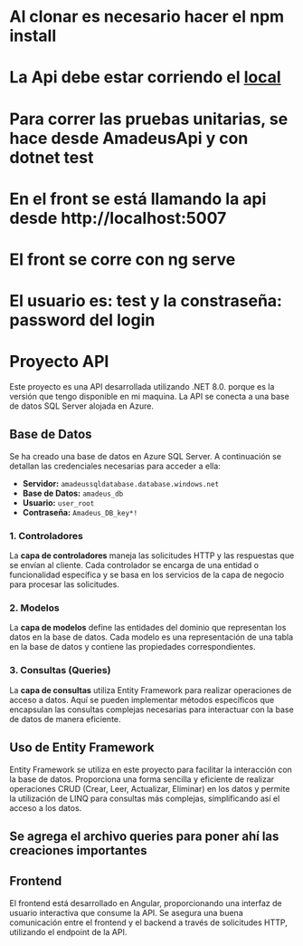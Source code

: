 
# Al clonar es necesario hacer el npm install
# La Api debe estar corriendo el [local](http://localhost:5007 )
# Para correr las pruebas unitarias, se hace desde AmadeusApi y con dotnet test
# En el front se está llamando la api desde http://localhost:5007 
# El front se corre con ng serve
# El usuario es: test y la constraseña: password del login 

# Proyecto API

Este proyecto es una API desarrollada utilizando .NET 8.0. porque es la versión que tengo disponible en mi maquina. La API se conecta a una base de datos SQL Server alojada en Azure.

## Base de Datos

Se ha creado una base de datos en Azure SQL Server. A continuación se detallan las credenciales necesarias para acceder a ella:

- **Servidor:** `amadeussqldatabase.database.windows.net`
- **Base de Datos:** `amadeus_db`
- **Usuario:** `user_root`
- **Contraseña:** `Amadeus_DB_key*!`

### 1. Controladores

La **capa de controladores** maneja las solicitudes HTTP y las respuestas que se envían al cliente. Cada controlador se encarga de una entidad o funcionalidad específica y se basa en los servicios de la capa de negocio para procesar las solicitudes.

### 2. Modelos

La **capa de modelos** define las entidades del dominio que representan los datos en la base de datos. Cada modelo es una representación de una tabla en la base de datos y contiene las propiedades correspondientes.

### 3. Consultas (Queries)

La **capa de consultas** utiliza Entity Framework para realizar operaciones de acceso a datos. Aquí se pueden implementar métodos específicos que encapsulan las consultas complejas necesarias para interactuar con la base de datos de manera eficiente.

## Uso de Entity Framework

Entity Framework se utiliza en este proyecto para facilitar la interacción con la base de datos. Proporciona una forma sencilla y eficiente de realizar operaciones CRUD (Crear, Leer, Actualizar, Eliminar) en los datos y permite la utilización de LINQ para consultas más complejas, simplificando así el acceso a los datos.

## Se agrega el archivo queries para poner ahí las creaciones importantes


## Frontend

El frontend está desarrollado en Angular, proporcionando una interfaz de usuario interactiva que consume la API. Se asegura una buena comunicación entre el frontend y el backend a través de solicitudes HTTP, utilizando el endpoint de la API.
